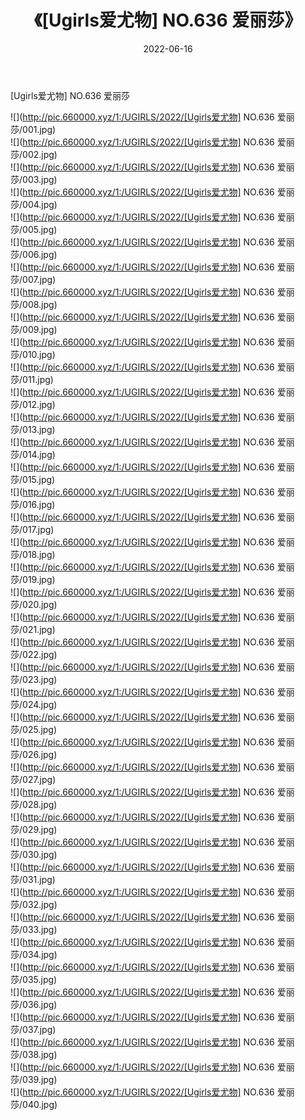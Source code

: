 ﻿---
layout: post
title:  《[Ugirls爱尤物] NO.636 爱丽莎》
date:   2022-06-16
img: http://pic.660000.xyz/1:/UGIRLS/2022/[Ugirls爱尤物] NO.636 爱丽莎/000.jpg
categories: [美女, 清纯, 唯美]
---

[Ugirls爱尤物] NO.636 爱丽莎

 ![](http://pic.660000.xyz/1:/UGIRLS/2022/[Ugirls爱尤物] NO.636 爱丽莎/001.jpg) <br>![](http://pic.660000.xyz/1:/UGIRLS/2022/[Ugirls爱尤物] NO.636 爱丽莎/002.jpg) <br>![](http://pic.660000.xyz/1:/UGIRLS/2022/[Ugirls爱尤物] NO.636 爱丽莎/003.jpg) <br>![](http://pic.660000.xyz/1:/UGIRLS/2022/[Ugirls爱尤物] NO.636 爱丽莎/004.jpg) <br>![](http://pic.660000.xyz/1:/UGIRLS/2022/[Ugirls爱尤物] NO.636 爱丽莎/005.jpg) <br>![](http://pic.660000.xyz/1:/UGIRLS/2022/[Ugirls爱尤物] NO.636 爱丽莎/006.jpg) <br>![](http://pic.660000.xyz/1:/UGIRLS/2022/[Ugirls爱尤物] NO.636 爱丽莎/007.jpg) <br>![](http://pic.660000.xyz/1:/UGIRLS/2022/[Ugirls爱尤物] NO.636 爱丽莎/008.jpg) <br>![](http://pic.660000.xyz/1:/UGIRLS/2022/[Ugirls爱尤物] NO.636 爱丽莎/009.jpg) <br>![](http://pic.660000.xyz/1:/UGIRLS/2022/[Ugirls爱尤物] NO.636 爱丽莎/010.jpg) <br>![](http://pic.660000.xyz/1:/UGIRLS/2022/[Ugirls爱尤物] NO.636 爱丽莎/011.jpg) <br>![](http://pic.660000.xyz/1:/UGIRLS/2022/[Ugirls爱尤物] NO.636 爱丽莎/012.jpg) <br>![](http://pic.660000.xyz/1:/UGIRLS/2022/[Ugirls爱尤物] NO.636 爱丽莎/013.jpg) <br>![](http://pic.660000.xyz/1:/UGIRLS/2022/[Ugirls爱尤物] NO.636 爱丽莎/014.jpg) <br>![](http://pic.660000.xyz/1:/UGIRLS/2022/[Ugirls爱尤物] NO.636 爱丽莎/015.jpg) <br>![](http://pic.660000.xyz/1:/UGIRLS/2022/[Ugirls爱尤物] NO.636 爱丽莎/016.jpg) <br>![](http://pic.660000.xyz/1:/UGIRLS/2022/[Ugirls爱尤物] NO.636 爱丽莎/017.jpg) <br>![](http://pic.660000.xyz/1:/UGIRLS/2022/[Ugirls爱尤物] NO.636 爱丽莎/018.jpg) <br>![](http://pic.660000.xyz/1:/UGIRLS/2022/[Ugirls爱尤物] NO.636 爱丽莎/019.jpg) <br>![](http://pic.660000.xyz/1:/UGIRLS/2022/[Ugirls爱尤物] NO.636 爱丽莎/020.jpg) <br>![](http://pic.660000.xyz/1:/UGIRLS/2022/[Ugirls爱尤物] NO.636 爱丽莎/021.jpg) <br>![](http://pic.660000.xyz/1:/UGIRLS/2022/[Ugirls爱尤物] NO.636 爱丽莎/022.jpg) <br>![](http://pic.660000.xyz/1:/UGIRLS/2022/[Ugirls爱尤物] NO.636 爱丽莎/023.jpg) <br>![](http://pic.660000.xyz/1:/UGIRLS/2022/[Ugirls爱尤物] NO.636 爱丽莎/024.jpg) <br>![](http://pic.660000.xyz/1:/UGIRLS/2022/[Ugirls爱尤物] NO.636 爱丽莎/025.jpg) <br>![](http://pic.660000.xyz/1:/UGIRLS/2022/[Ugirls爱尤物] NO.636 爱丽莎/026.jpg) <br>![](http://pic.660000.xyz/1:/UGIRLS/2022/[Ugirls爱尤物] NO.636 爱丽莎/027.jpg) <br>![](http://pic.660000.xyz/1:/UGIRLS/2022/[Ugirls爱尤物] NO.636 爱丽莎/028.jpg) <br>![](http://pic.660000.xyz/1:/UGIRLS/2022/[Ugirls爱尤物] NO.636 爱丽莎/029.jpg) <br>![](http://pic.660000.xyz/1:/UGIRLS/2022/[Ugirls爱尤物] NO.636 爱丽莎/030.jpg) <br>![](http://pic.660000.xyz/1:/UGIRLS/2022/[Ugirls爱尤物] NO.636 爱丽莎/031.jpg) <br>![](http://pic.660000.xyz/1:/UGIRLS/2022/[Ugirls爱尤物] NO.636 爱丽莎/032.jpg) <br>![](http://pic.660000.xyz/1:/UGIRLS/2022/[Ugirls爱尤物] NO.636 爱丽莎/033.jpg) <br>![](http://pic.660000.xyz/1:/UGIRLS/2022/[Ugirls爱尤物] NO.636 爱丽莎/034.jpg) <br>![](http://pic.660000.xyz/1:/UGIRLS/2022/[Ugirls爱尤物] NO.636 爱丽莎/035.jpg) <br>![](http://pic.660000.xyz/1:/UGIRLS/2022/[Ugirls爱尤物] NO.636 爱丽莎/036.jpg) <br>![](http://pic.660000.xyz/1:/UGIRLS/2022/[Ugirls爱尤物] NO.636 爱丽莎/037.jpg) <br>![](http://pic.660000.xyz/1:/UGIRLS/2022/[Ugirls爱尤物] NO.636 爱丽莎/038.jpg) <br>![](http://pic.660000.xyz/1:/UGIRLS/2022/[Ugirls爱尤物] NO.636 爱丽莎/039.jpg) <br>![](http://pic.660000.xyz/1:/UGIRLS/2022/[Ugirls爱尤物] NO.636 爱丽莎/040.jpg) <br>